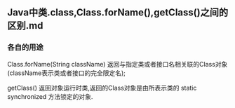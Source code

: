## Java中类.class,Class.forName(),getClass()之间的区别.md

### 各自的用途
Class.forName(String className) 返回与指定类或者接口名相关联的Class对象(className表示类或者接口的完全限定名);

getClass() 返回对象运行时类,返回的Class对象是由所表示类的 static synchronized 方法锁定的对象.